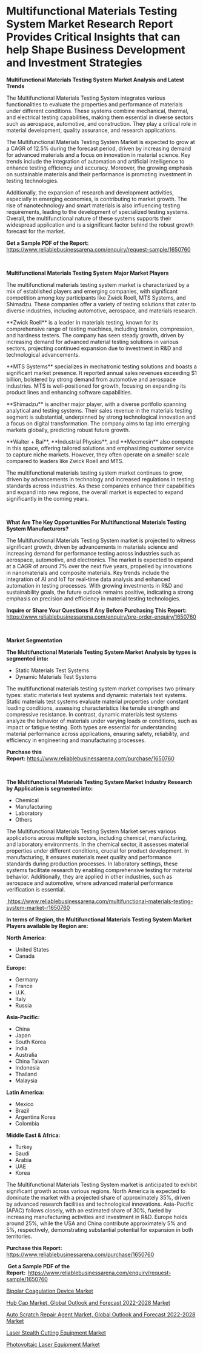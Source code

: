 <p><h1>Multifunctional Materials Testing System Market Research Report Provides Critical Insights that can help Shape Business Development and Investment Strategies</h1></p><p><strong>Multifunctional Materials Testing System Market Analysis and Latest Trends</strong></p>
<p><p>The Multifunctional Materials Testing System integrates various functionalities to evaluate the properties and performance of materials under different conditions. These systems combine mechanical, thermal, and electrical testing capabilities, making them essential in diverse sectors such as aerospace, automotive, and construction. They play a critical role in material development, quality assurance, and research applications.</p><p>The Multifunctional Materials Testing System Market is expected to grow at a CAGR of 12.5% during the forecast period, driven by increasing demand for advanced materials and a focus on innovation in material science. Key trends include the integration of automation and artificial intelligence to enhance testing efficiency and accuracy. Moreover, the growing emphasis on sustainable materials and their performance is promoting investment in testing technologies.</p><p>Additionally, the expansion of research and development activities, especially in emerging economies, is contributing to market growth. The rise of nanotechnology and smart materials is also influencing testing requirements, leading to the development of specialized testing systems. Overall, the multifunctional nature of these systems supports their widespread application and is a significant factor behind the robust growth forecast for the market.</p></p>
<p><strong>Get a Sample PDF of the Report:&nbsp;</strong> <a href="https://www.reliablebusinessarena.com/enquiry/request-sample/1650760?utm_campaign=1294&utm_medium=2&utm_source=Github&utm_content=ia&utm_term=12102024&utm_id=multifunctional-materials-testing-system">https://www.reliablebusinessarena.com/enquiry/request-sample/1650760</a></p>
<p>&nbsp;</p>
<p><strong>Multifunctional Materials Testing System Major Market Players</strong></p>
<p><p>The multifunctional materials testing system market is characterized by a mix of established players and emerging companies, with significant competition among key participants like Zwick Roell, MTS Systems, and Shimadzu. These companies offer a variety of testing solutions that cater to diverse industries, including automotive, aerospace, and materials research.</p><p>**Zwick Roell** is a leader in materials testing, known for its comprehensive range of testing machines, including tension, compression, and hardness testers. The company has seen steady growth, driven by increasing demand for advanced material testing solutions in various sectors, projecting continued expansion due to investment in R&D and technological advancements.</p><p>**MTS Systems** specializes in mechatronic testing solutions and boasts a significant market presence. It reported annual sales revenues exceeding $1 billion, bolstered by strong demand from automotive and aerospace industries. MTS is well-positioned for growth, focusing on expanding its product lines and enhancing software capabilities.</p><p>**Shimadzu** is another major player, with a diverse portfolio spanning analytical and testing systems. Their sales revenue in the materials testing segment is substantial, underpinned by strong technological innovation and a focus on digital transformation. The company aims to tap into emerging markets globally, predicting robust future growth.</p><p>**Walter + Bai**, **Industrial Physics**, and **Mecmesin** also compete in this space, offering tailored solutions and emphasizing customer service to capture niche markets. However, they often operate on a smaller scale compared to leaders like Zwick Roell and MTS.</p><p>The multifunctional materials testing system market continues to grow, driven by advancements in technology and increased regulations in testing standards across industries. As these companies enhance their capabilities and expand into new regions, the overall market is expected to expand significantly in the coming years.</p></p>
<p>&nbsp;</p>
<p><strong>What Are The Key Opportunities For Multifunctional Materials Testing System Manufacturers?</strong></p>
<p><p>The Multifunctional Materials Testing System market is projected to witness significant growth, driven by advancements in materials science and increasing demand for performance testing across industries such as aerospace, automotive, and electronics. The market is expected to expand at a CAGR of around 7% over the next five years, propelled by innovations in nanomaterials and composite materials. Key trends include the integration of AI and IoT for real-time data analysis and enhanced automation in testing processes. With growing investments in R&D and sustainability goals, the future outlook remains positive, indicating a strong emphasis on precision and efficiency in material testing technologies.</p></p>
<p><strong>Inquire or Share Your Questions If Any Before Purchasing This Report:</strong> <a href="https://www.reliablebusinessarena.com/enquiry/pre-order-enquiry/1650760?utm_campaign=1294&utm_medium=2&utm_source=Github&utm_content=ia&utm_term=12102024&utm_id=multifunctional-materials-testing-system">https://www.reliablebusinessarena.com/enquiry/pre-order-enquiry/1650760</a></p>
<p>&nbsp;</p>
<p><strong>Market Segmentation</strong></p>
<p><strong>The Multifunctional Materials Testing System Market Analysis by types is segmented into:</strong></p>
<p><ul><li>Static Materials Test Systems</li><li>Dynamic Materials Test Systems</li></ul></p>
<p><p>The multifunctional materials testing system market comprises two primary types: static materials test systems and dynamic materials test systems. Static materials test systems evaluate material properties under constant loading conditions, assessing characteristics like tensile strength and compressive resistance. In contrast, dynamic materials test systems analyze the behavior of materials under varying loads or conditions, such as impact or fatigue testing. Both types are essential for understanding material performance across applications, ensuring safety, reliability, and efficiency in engineering and manufacturing processes.</p></p>
<p><strong>Purchase this Report:&nbsp;</strong><a href="https://www.reliablebusinessarena.com/purchase/1650760?utm_campaign=1294&utm_medium=2&utm_source=Github&utm_content=ia&utm_term=12102024&utm_id=multifunctional-materials-testing-system">https://www.reliablebusinessarena.com/purchase/1650760</a></p>
<p>&nbsp;</p>
<p><strong>The Multifunctional Materials Testing System Market Industry Research by Application is segmented into:</strong></p>
<p><ul><li>Chemical</li><li>Manufacturing</li><li>Laboratory</li><li>Others</li></ul></p>
<p><p>The Multifunctional Materials Testing System Market serves various applications across multiple sectors, including chemical, manufacturing, and laboratory environments. In the chemical sector, it assesses material properties under different conditions, crucial for product development. In manufacturing, it ensures materials meet quality and performance standards during production processes. In laboratory settings, these systems facilitate research by enabling comprehensive testing for material behavior. Additionally, they are applied in other industries, such as aerospace and automotive, where advanced material performance verification is essential.</p></p>
<p><a href="https://www.reliablebusinessarena.com/multifunctional-materials-testing-system-market-r1650760?utm_campaign=1294&utm_medium=2&utm_source=Github&utm_content=ia&utm_term=12102024&utm_id=multifunctional-materials-testing-system">&nbsp;https://www.reliablebusinessarena.com/multifunctional-materials-testing-system-market-r1650760</a></p>
<p><strong>In terms of Region, the Multifunctional Materials Testing System Market Players available by Region are:</strong></p>
<p>
    <p> <strong> North America: </strong>
        <ul>
            <li>United States</li>
            <li>Canada</li>
        </ul>
        </p> 
    <p> <strong> Europe: </strong>
        <ul>
            <li>Germany</li>
            <li>France</li>
            <li>U.K.</li>
            <li>Italy</li>
            <li>Russia</li>
        </ul>
        </p> 
    <p> <strong> Asia-Pacific: </strong>
        <ul>
            <li>China</li>
            <li>Japan</li>
            <li>South Korea</li>
            <li>India</li>
            <li>Australia</li>
            <li>China Taiwan</li>
            <li>Indonesia</li>
            <li>Thailand</li>
            <li>Malaysia</li>
        </ul>
        </p> 
    <p> <strong> Latin America: </strong>
        <ul>
            <li>Mexico</li>
            <li>Brazil</li>
            <li>Argentina Korea</li>
            <li>Colombia</li>
        </ul>
        </p> 
    <p> <strong> Middle East & Africa: </strong>
        <ul>
            <li>Turkey</li>
            <li>Saudi</li>
            <li>Arabia</li>
            <li>UAE</li>
            <li>Korea</li>
        </ul>
    </p>
    </p>
<p><p>The Multifunctional Materials Testing System market is anticipated to exhibit significant growth across various regions. North America is expected to dominate the market with a projected share of approximately 35%, driven by advanced research facilities and technological innovations. Asia-Pacific (APAC) follows closely, with an estimated share of 30%, fueled by increasing manufacturing activities and investment in R&D. Europe holds around 25%, while the USA and China contribute approximately 5% and 5%, respectively, demonstrating substantial potential for expansion in both territories.</p></p>
<p><strong>Purchase this Report: </strong><a href="https://www.reliablebusinessarena.com/purchase/1650760?utm_campaign=1294&utm_medium=2&utm_source=Github&utm_content=ia&utm_term=12102024&utm_id=multifunctional-materials-testing-system">https://www.reliablebusinessarena.com/purchase/1650760</a></p>
<p>&nbsp;<strong>Get a Sample PDF of the Report:&nbsp;&nbsp;</strong><a href="https://www.reliablebusinessarena.com/enquiry/request-sample/1650760?utm_campaign=1294&utm_medium=2&utm_source=Github&utm_content=ia&utm_term=12102024&utm_id=multifunctional-materials-testing-system">https://www.reliablebusinessarena.com/enquiry/request-sample/1650760</a></p>
<p><strong></strong></p>
<p><p><a href="https://www.linkedin.com/pulse/bipolar-coagulation-device-market-trends-insights-type-application-e51te?utm_campaign=1294&utm_medium=2&utm_source=Github&utm_content=ia&utm_term=12102024&utm_id=multifunctional-materials-testing-system">Bipolar Coagulation Device Market</a></p><p><a href="https://github.com/ellenqyqdyches/Market-Research-Report-List-1/blob/main/hub-cap-market-global-outlook-and-forecast-2022-2028-market.md?utm_campaign=1294&utm_medium=2&utm_source=Github&utm_content=ia&utm_term=12102024&utm_id=multifunctional-materials-testing-system">Hub Cap Market, Global Outlook and Forecast 2022-2028 Market</a></p><p><a href="https://github.com/azucena6lzcou/Market-Research-Report-List-1/blob/main/auto-scratch-repair-agent-market-global-outlook-and-forecast-2022-2028-market.md?utm_campaign=1294&utm_medium=2&utm_source=Github&utm_content=ia&utm_term=12102024&utm_id=multifunctional-materials-testing-system">Auto Scratch Repair Agent Market, Global Outlook and Forecast 2022-2028 Market</a></p><p><a href="https://www.linkedin.com/pulse/laser-stealth-cutting-equipment-market-shifts-strategic-analysis-pvfne?utm_campaign=1294&utm_medium=2&utm_source=Github&utm_content=ia&utm_term=12102024&utm_id=multifunctional-materials-testing-system">Laser Stealth Cutting Equipment Market</a></p><p><a href="https://www.linkedin.com/pulse/photovoltaic-laser-equipment-industry-sector-market-dynamics-ayzte?utm_campaign=1294&utm_medium=2&utm_source=Github&utm_content=ia&utm_term=12102024&utm_id=multifunctional-materials-testing-system">Photovoltaic Laser Equipment Market</a></p></p>